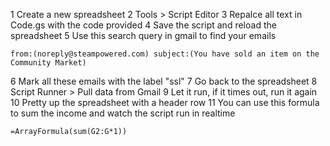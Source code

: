 1 Create a new spreadsheet
2 Tools > Script Editor
3 Repalce all text in Code.gs with the code provided
4 Save the script and reload the spreadsheet
5 Use this search query in gmail to find your emails
```
from:(noreply@steampowered.com) subject:(You have sold an item on the Community Market)
```
6 Mark all these emails with the label "ssl"
7 Go back to the spreadsheet
8 Script Runner > Pull data from Gmail
9 Let it run, if it times out, run it again
10 Pretty up the spreadsheet with a header row
11 You can use this formula to sum the income and watch the script run in realtime
```
=ArrayFormula(sum(G2:G*1))
```
